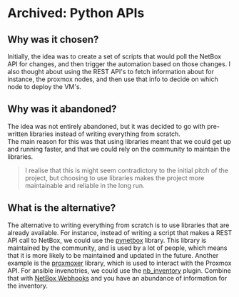 # Archived: Python APIs
## Why was it chosen?
Initially, the idea was to create a set of scripts that would poll the NetBox API for changes, and then trigger the automation based on those changes.
I also thought about using the REST API's to fetch information about for instance, the proxmox nodes, and then use that info to decide on which node to deploy the VM's.

## Why was it abandoned?
The idea was not entirely abandoned, but it was decided to go with pre-written libraries instead of writing everything from scratch.  
The main reason for this was that using libraries meant that we could get up and running faster, and that we could rely on the community to maintain the libraries.  
> I realise that this is might seem contradictory to the initial pitch of the project, but choosing to use libraries makes the project more maintainable and reliable in the long run.

## What is the alternative?
The alternative to writing everything from scratch is to use libraries that are already available.
For instance, instead of writing a script that makes a REST API call to NetBox, we could use the [pynetbox](https://pynetbox.readthedocs.io/en/latest/) library.
This library is maintained by the community, and is used by a lot of people, which means that it is more likely to be maintained and updated in the future.
Another example is the [proxmoxer](https://proxmoxer.readthedocs.io/en/latest/) library, which is used to interact with the Proxmox API.
For ansible invenotries, we could use the [nb_inventory](https://docs.ansible.com/ansible/latest/collections/netbox/netbox/nb_inventory_inventory.html) plugin. Combine that with [NetBox Webhooks](https://netbox.readthedocs.io/en/stable/additional-features/webhooks/) and you have an abundance of information for the inventory.  
